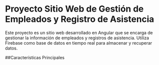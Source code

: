 # Proyecto Sitio Web de Gestión de Empleados y Registro de Asistencia
Este proyecto es un sitio web desarrollado en Angular que se encarga de gestionar la información de empleados y registros de asistencia. Utiliza Firebase como base de datos en tiempo real para almacenar y recuperar datos.

##Características Principales
